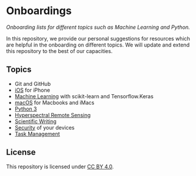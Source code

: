 # Onboardings

*Onboarding lists for different topics such as Machine Learning and Python.*

In this repository, we provide our personal suggestions for resources which are
helpful in the onboarding on different topics. We will update and extend this
repository to the best of our capacities.

## Topics

- Git and GitHub
- [iOS](onboardings/ios.md) for iPhone
- [Machine Learning](onboardings/machinelearning.md) with scikit-learn and Tensorflow.Keras
- [macOS](onboardings/macos.md) for Macbooks and iMacs
- [Python 3](onboardings/python3.md)
- [Hyperspectral Remote Sensing](onboardings/remotesensing.md)
- [Scientific Writing](onboardings/scientificwriting.md)
- [Security](onboardings/security.md) of your devices
- [Task Management](onboardings/taskmanagement.md)

## License

This repository is licensed under [CC BY 4.0](LICENSE).
